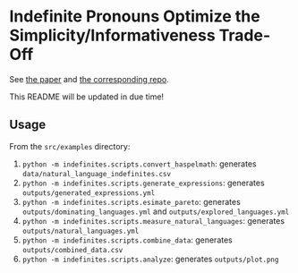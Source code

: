 # Indefinite Pronouns Optimize the Simplicity/Informativeness Trade-Off

See [the paper](https://doi.org/10.1111/cogs.13142) and [the corresponding repo](https://github.com/milicaden/indefinite-pronouns-simplicity-informativeness).

This README will be updated in due time!

## Usage

From the `src/examples` directory:
1. `python -m indefinites.scripts.convert_haspelmath`: generates `data/natural_language_indefinites.csv`
2. `python -m indefinites.scripts.generate_expressions`: generates `outputs/generated_expressions.yml`
3. `python -m indefinites.scripts.esimate_pareto`: generates `outputs/dominating_languages.yml` and `outputs/explored_languages.yml`
4. `python -m indefinites.scripts.measure_natural_languages`: generates `outputs/natural_languages.yml`
5. `python -m indefinites.scripts.combine_data`: generates `outputs/combined_data.csv`
6. `python -m indefinites.scripts.analyze`: generates `outputs/plot.png`
